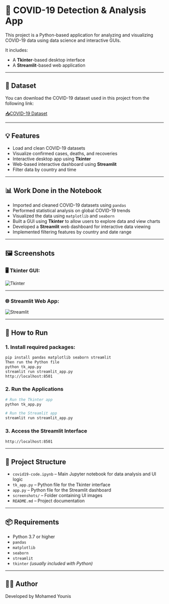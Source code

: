# 🦠 COVID-19 Detection & Analysis App

This project is a Python-based application for analyzing and visualizing COVID-19 data using data science and interactive GUIs.

It includes:
- A **Tkinter**-based desktop interface
- A **Streamlit**-based web application

---

## 📂 Dataset

You can download the COVID-19 dataset used in this project from the following link:

[📥COVID-19 Dataset](https://www.kaggle.com/datasets/pranavraikokte/covid19-image-dataset)

---

## 💡 Features

- Load and clean COVID-19 datasets
- Visualize confirmed cases, deaths, and recoveries
- Interactive desktop app using **Tkinter**
- Web-based interactive dashboard using **Streamlit**
- Filter data by country and time

---

## 📊 Work Done in the Notebook

- Imported and cleaned COVID-19 datasets using `pandas`
- Performed statistical analysis on global COVID-19 trends
- Visualized the data using `matplotlib` and `seaborn`
- Built a GUI using **Tkinter** to allow users to explore data and view charts
- Developed a **Streamlit** web dashboard for interactive data viewing
- Implemented filtering features by country and date range

---

## 🖼️ Screenshots

### 🖥️ Tkinter GUI:
![Tkinter](https://github.com/user-attachments/assets/c43c1905-e2aa-4546-8035-62850daa016b)

---

### 🌐 Streamlit Web App:
![Streamlit](https://github.com/user-attachments/assets/94e71ec9-240d-4f93-8990-241a444d1049)

---

## 🚀 How to Run

### 1. Install required packages:

```bash
pip install pandas matplotlib seaborn streamlit
Then run the Python file
python tk_app.py
streamlit run streamlit_app.py
http://localhost:8501

```
### 2. Run the Applications

```bash
# Run the Tkinter app
python tk_app.py

# Run the Streamlit app
streamlit run streamlit_app.py
```
### 3. Access the Streamlit Interface
```bash
http://localhost:8501
```
---

## 📁 Project Structure

- `covid19-code.ipynb` – Main Jupyter notebook for data analysis and UI logic  
- `tk_app.py` – Python file for the Tkinter interface  
- `app.py` – Python file for the Streamlit dashboard  
- `screenshots/` – Folder containing UI images  
- `README.md` – Project documentation

---

## 📦 Requirements

- Python 3.7 or higher  
- `pandas`  
- `matplotlib`  
- `seaborn`  
- `streamlit`  
- `tkinter` *(usually included with Python)*

---

## 👨‍💻 Author

Developed by Mohamed Younis

